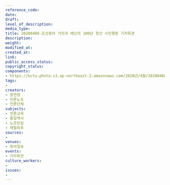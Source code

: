```yaml
---
reference_code: 
date: 
draft: 
level_of_description: 
media_type: 
title: 20200408-조선동아 거짓과 배신의 100년 청산 시민행동 기자회견
description: 
weight: 
modified_at: 
created_at: 
link: 
public_access_status: 
copyright_status: 
components:
- https://kctu-photo.s3.ap-northeast-2.amazonaws.com/2020년/4월/20200408-조선동아+거짓과+배신의+100년+청산+시민행동+기자회견/E5D_0068.jpg
tags:
- 
creators:
- 총연맹
- 언론노조
- 언론단체
subjects:
- 언론교육
- 통일역사
- 노조탄압
- 재벌외투
sources:
- 
venues:
- 동아일보
events:
- 기자회견
culture_workers:
- 
issues:
- 
---
```

